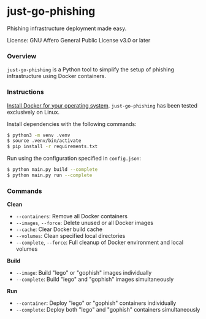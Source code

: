 # just-go-phishing
Phishing infrastructure deployment made easy.

License: GNU Affero General Public License v3.0 or later

### Overview

`just-go-phishing` is a Python tool to simplify the setup of phishing infrastructure using Docker containers.

### Instructions
[Install Docker for your operating system](https://docs.docker.com/engine/install/). `just-go-phishing` has been tested exclusively on Linux.

Install dependencies with the following commands:

```bash
$ python3 -m venv .venv
$ source .venv/bin/activate
$ pip install -r requirements.txt
```

Run using the configuration specified in `config.json`:

```bash
$ python main.py build --complete
$ python main.py run --complete
```

### Commands

**Clean**
  - `--containers`: Remove all Docker containers
  - `--images`, `--force`: Delete unused or all Docker images
  - `--cache`: Clear Docker build cache
  - `--volumes`: Clean specified local directories
  - `--complete`, `--force`: Full cleanup of Docker environment and local volumes

**Build**
  - `--image`: Build "lego" or "gophish" images individually
  - `--complete`: Build "lego" and "gophish" images simultaneously

**Run**
  - `--container`: Deploy "lego" or "gophish" containers individually
  - `--complete`: Deploy both "lego" and "gophish" containers simultaneously
